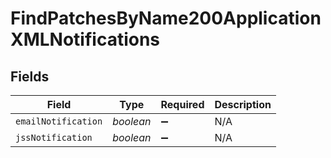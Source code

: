 # FindPatchesByName200ApplicationXMLNotifications


## Fields

| Field               | Type                | Required            | Description         |
| ------------------- | ------------------- | ------------------- | ------------------- |
| `emailNotification` | *boolean*           | :heavy_minus_sign:  | N/A                 |
| `jssNotification`   | *boolean*           | :heavy_minus_sign:  | N/A                 |